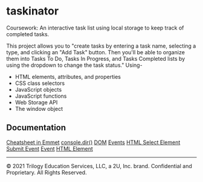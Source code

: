 # taskinator

Coursework: An interactive task list using local storage to keep track of completed tasks.

This project allows you to "create tasks by entering a task name, selecting a type, and clicking an "Add Task" button. Then you'll be able to organize them into Tasks To Do, Tasks In Progress, and Tasks Completed lists by using the dropdown to change the task status."
Using-

- HTML elements, attributes, and properties
- CSS class selectors
- JavaScript objects
- JavaScript functions
- Web Storage API
- The window object

## Documentation

[Cheatsheet in Emmet](https://docs.emmet.io/cheat-sheet/)
[console.dir()](https://developer.mozilla.org/en-US/docs/Web/API/Console/dir)
[DOM](https://developer.mozilla.org/en-US/docs/Web/API/Document_Object_Model)
[Events](https://developer.mozilla.org/en-US/docs/Web/API/Element#events)
[HTML Select Element](https://developer.mozilla.org/en-US/docs/Web/HTML/Element/select)
[Submit Event](https://developer.mozilla.org/en-US/docs/Web/API/HTMLFormElement/submit_event)
[Event](https://developer.mozilla.org/en-US/docs/Web/API/Event)
[HTML Element](https://developer.mozilla.org/en-US/docs/Web/API/Event)

---

© 2021 Trilogy Education Services, LLC, a 2U, Inc. brand. Confidential and Proprietary. All Rights Reserved.
